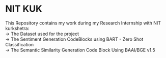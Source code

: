 # NIT KUK
This Repository contains my work during my Research Internship with NIT kurkshetra:
<br>
-> The Dataset used for the project<br>
-> The Sentiment Generation CodeBlocks using BART - Zero Shot Classification<br>
-> The Semantic Similarity Generation Code Block Using BAAI/BGE v1.5
